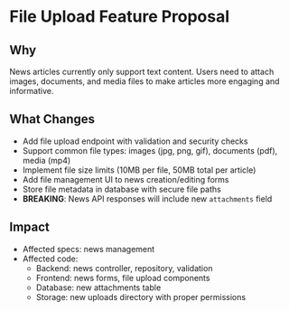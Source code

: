 # File Upload Feature Proposal

## Why
News articles currently only support text content. Users need to attach images, documents, and media files to make articles more engaging and informative.

## What Changes
- Add file upload endpoint with validation and security checks
- Support common file types: images (jpg, png, gif), documents (pdf), media (mp4)
- Implement file size limits (10MB per file, 50MB total per article)
- Add file management UI to news creation/editing forms
- Store file metadata in database with secure file paths
- **BREAKING**: News API responses will include new `attachments` field

## Impact
- Affected specs: news management
- Affected code: 
  - Backend: news controller, repository, validation
  - Frontend: news forms, file upload components
  - Database: new attachments table
  - Storage: new uploads directory with proper permissions